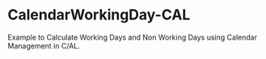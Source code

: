 # CalendarWorkingDay-CAL
Example to Calculate Working Days and Non Working Days using Calendar Management in C/AL.

